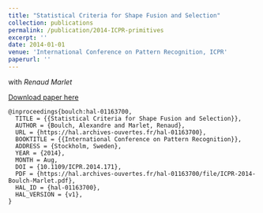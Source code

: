```yaml
---
title: "Statistical Criteria for Shape Fusion and Selection"
collection: publications
permalink: /publication/2014-ICPR-primitives
excerpt: ''
date: 2014-01-01
venue: 'International Conference on Pattern Recognition, ICPR'
paperurl: ''
---
```


with *Renaud Marlet*

[Download paper here](https://aboulch.github.io/files/2014_icpr_boulch.pdf)

```
@inproceedings{boulch:hal-01163700,
  TITLE = {{Statistical Criteria for Shape Fusion and Selection}},
  AUTHOR = {Boulch, Alexandre and Marlet, Renaud},
  URL = {https://hal.archives-ouvertes.fr/hal-01163700},
  BOOKTITLE = {{International Conference on Pattern Recognition}},
  ADDRESS = {Stockholm, Sweden},
  YEAR = {2014},
  MONTH = Aug,
  DOI = {10.1109/ICPR.2014.171},
  PDF = {https://hal.archives-ouvertes.fr/hal-01163700/file/ICPR-2014-Boulch-Marlet.pdf},
  HAL_ID = {hal-01163700},
  HAL_VERSION = {v1},
}
```

